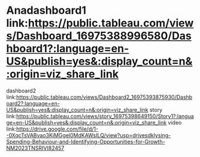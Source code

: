 # Anadashboard1 link:https://public.tableau.com/views/Dashboard_16975388996580/Dashboard1?:language=en-US&publish=yes&:display_count=n&:origin=viz_share_link
dashboard2 link:https://public.tableau.com/views/Dashboard2_16975393875930/Dashboard2?:language=en-US&publish=yes&:display_count=n&:origin=viz_share_link
story link:https://public.tableau.com/views/story_16975398649150/Story1?:language=en-US&publish=yes&:display_count=n&:origin=viz_share_link
video link:https://drive.google.com/file/d/1--0XqcTsVABvao3KjMGgel0MdKAWsILQ/view?usp=drivesdklysing-Spending-Behaviour-and-Identifying-Opportunities-for-Growth-NM2023TNSRIVI82457
